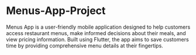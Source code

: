 # Menus-App-Project
Menus App is a user-friendly mobile application designed to help customers access restaurant menus, make informed decisions about their meals, and view pricing information. Built using Flutter, the app aims to save customers time by providing comprehensive menu details at their fingertips. 
